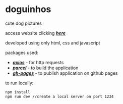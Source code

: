 # doguinhos
cute dog pictures

access website clicking [***here***](https://mathiashahner.github.io/doguinhos/)

developed using only html, css and javascript

packages used:
- [***axios***](https://axios-http.com/) - for http requests
- [***parcel***](https://parceljs.org/) - to build the application
- [***gh-pages***](https://github.com/tschaub/gh-pages) - to publish application on github pages

to run locally:
```
npm install
npm run dev //create a local server on port 1234
```
